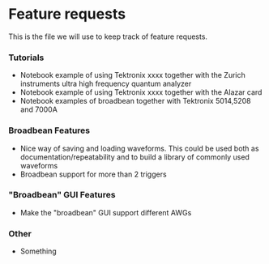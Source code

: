 # Feature requests

This is the file we will use to keep track of feature requests. 

### Tutorials
* Notebook example of using Tektronix xxxx together with the Zurich instruments ultra high frequency quantum analyzer
* Notebook example of using Tektronix xxxx together with the Alazar card 
* Notebook examples of broadbean together with Tektronix 5014,5208 and 7000A 

### Broadbean Features
* Nice way of saving and loading waveforms. This could be used both as documentation/repeatability and to build a library of commonly used waveforms
* Broadbean support for more than 2 triggers 

### "Broadbean" GUI Features
* Make the "broadbean" GUI support different AWGs


### Other
* Something   
